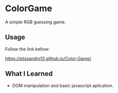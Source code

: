 # ColorGame
A simple RGB guessing game.

## Usage
Follow the link bellow:

https://elissandro13.github.io/Color-Game/

## What I Learned
* DOM manipulation and basic javascript aplication.
